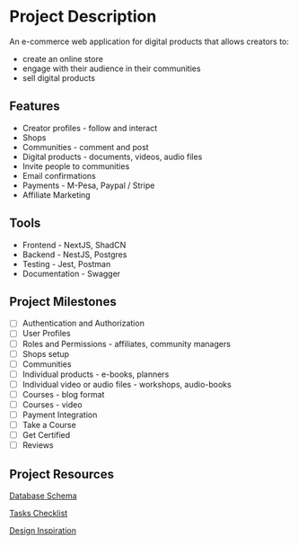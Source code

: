 # Project Description
An e-commerce web application for digital products that allows creators to:
- create an online store
- engage with their audience in their communities
- sell digital products

## Features
- Creator profiles - follow and interact
- Shops
- Communities - comment and post
- Digital products - documents, videos, audio files
- Invite people to communities
- Email confirmations
- Payments - M-Pesa, Paypal / Stripe
- Affiliate Marketing

## Tools
- Frontend - NextJS, ShadCN
- Backend - NestJS, Postgres
- Testing - Jest, Postman
- Documentation - Swagger

## Project Milestones
- [ ] Authentication and Authorization
- [ ] User Profiles
- [ ] Roles and Permissions - affiliates, community managers
- [ ] Shops setup
- [ ] Communities
- [ ] Individual products - e-books, planners
- [ ] Individual video or audio files - workshops, audio-books
- [ ] Courses - blog format
- [ ] Courses - video
- [ ] Payment Integration
- [ ] Take a Course
- [ ] Get Certified
- [ ] Reviews

## Project Resources
[Database Schema](./db.schema.md)

[Tasks Checklist](./tasks.checklist.md) 

[Design Inspiration](https://dribbble.com/shots/21590113-Ollyo-Website-Redesign-Concept) 
